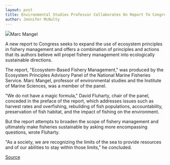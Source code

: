 ```yaml
---
layout: post
title: Environmental Studies Professor Collaborates On Report To Congress
author: Jennifer McNulty
---
```


![][3]Marc Mangel

A new report to Congress seeks to expand the use of ecosystem principles in fishery management and offers a combination of principles and actions that its authors believe will propel fishery management into ecologically sustainable directions.

The report, "Ecosystem-Based Fishery Management," was produced by the Ecosystem Principles Advisory Panel of the National Marine Fisheries Service. Marc Mangel, professor of environmental studies and the Institute of Marine Sciences, was a member of the panel.

"We do not have a magic formula," David Fluharty, chair of the panel, conceded in the preface of the report, which addresses issues such as harvest rates and overfishing, rebuilding of fish populations, accountability, preservation of fish habitat, and the impact of fishing on the environment.

But the report attempts to broaden the scope of fishery management and ultimately make fisheries sustainable by asking more encompassing questions, wrote Fluharty.

"As a society, we are recognizing the limits of the sea to provide resources and of our abilities to stay within those limits," he concluded.

[3]: http://www1.ucsc.edu/oncampus/currents/98-99/art/mangel_marc.99-04-19.jpg

[Source](http://www1.ucsc.edu/oncampus/currents/98-99/04-26/mangel.htm "Permalink to Marc Mangel collaborates on fisheries report to Congress; 04-26-99")
